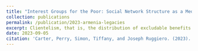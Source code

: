 ```yaml
---
title: "Interest Groups for the Poor: Social Network Structure as a Mediator Between Economic Vulnerability, Social Identity, and Clientelism."
collection: publications
permalink: /publication/2023-armenia-legacies
excerpt: Clientelism, that is, the distribution of excludable benefits to citizens contingent on their political support, is associated with a host of negative economic and social outcomes. In addition to undermining the democratic process, clientelism has been linked with reduced trust, corruption and weakened public service delivery. Building on a formal model of clientelist transfers on a network, we study the effect of social networks on the prevalence and effectiveness of vote-buying. By combining complete local census data with aggregated data for small villages in Punjab, Pakistan, we estimate the effects of social network structure on identity politics and redistribution at the local level.
date: 2023-09-05
citation: 'Carter, Perry, Simon, Tiffany, and Joseph Ruggiero. (2023). &quot;Interest Groups for the Poor: Social Network Structure as a Mediator Between Economic Vulnerability, Social Identity, and Clientelism.&quot; <i>Working Paper</i>.'
---
```

